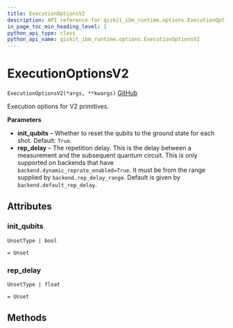 ```yaml
---
title: ExecutionOptionsV2
description: API reference for qiskit_ibm_runtime.options.ExecutionOptionsV2
in_page_toc_min_heading_level: 1
python_api_type: class
python_api_name: qiskit_ibm_runtime.options.ExecutionOptionsV2
---
```


# ExecutionOptionsV2

<span id="qiskit_ibm_runtime.options.ExecutionOptionsV2" />

`ExecutionOptionsV2(*args, **kwargs)` [GitHub](https://github.com/Qiskit/qiskit-ibm-runtime/tree/main/qiskit_ibm_runtime/options/execution_options.py#L20-L37 "view source code")

Execution options for V2 primitives.

**Parameters**

*   **init\_qubits** – Whether to reset the qubits to the ground state for each shot. Default: `True`.
*   **rep\_delay** – The repetition delay. This is the delay between a measurement and the subsequent quantum circuit. This is only supported on backends that have `backend.dynamic_reprate_enabled=True`. It must be from the range supplied by `backend.rep_delay_range`. Default is given by `backend.default_rep_delay`.

## Attributes

<span id="qiskit_ibm_runtime.options.ExecutionOptionsV2.init_qubits" />

### init\_qubits

`UnsetType | bool`

`= Unset`

<span id="qiskit_ibm_runtime.options.ExecutionOptionsV2.rep_delay" />

### rep\_delay

`UnsetType | float`

`= Unset`

## Methods

